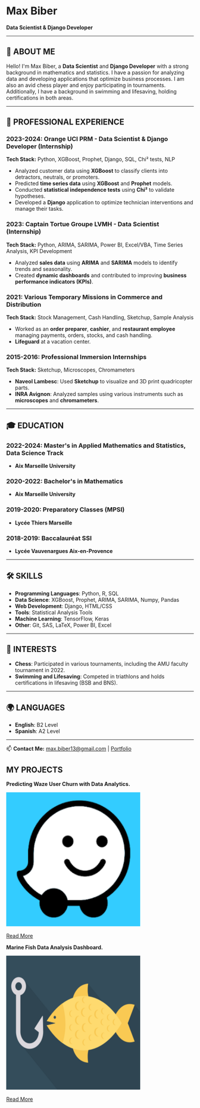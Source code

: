 # Max Biber  
**Data Scientist & Django Developer**  

---

## 👋 ABOUT ME  
Hello! I'm Max Biber, a **Data Scientist** and **Django Developer** with a strong background in mathematics and statistics. I have a passion for analyzing data and developing applications that optimize business processes. I am also an avid chess player and enjoy participating in tournaments. Additionally, I have a background in swimming and lifesaving, holding certifications in both areas.

---

## 💼 PROFESSIONAL EXPERIENCE  

### **2023-2024: Orange UCI PRM - Data Scientist & Django Developer (Internship)**  
**Tech Stack:** Python, XGBoost, Prophet, Django, SQL, Chi² tests, NLP  
- Analyzed customer data using **XGBoost** to classify clients into detractors, neutrals, or promoters.  
- Predicted **time series data** using **XGBoost** and **Prophet** models.  
- Conducted **statistical independence tests** using **Chi²** to validate hypotheses.  
- Developed a **Django** application to optimize technician interventions and manage their tasks.  

### **2023: Captain Tortue Groupe LVMH - Data Scientist (Internship)**  
**Tech Stack:** Python, ARIMA, SARIMA, Power BI, Excel/VBA, Time Series Analysis, KPI Development  
- Analyzed **sales data** using **ARIMA** and **SARIMA** models to identify trends and seasonality.  
- Created **dynamic dashboards** and contributed to improving **business performance indicators (KPIs)**.  

### **2021: Various Temporary Missions in Commerce and Distribution**  
**Tech Stack:** Stock Management, Cash Handling, Sketchup, Sample Analysis  
- Worked as an **order preparer**, **cashier**, and **restaurant employee** managing payments, orders, stocks, and cash handling.  
- **Lifeguard** at a vacation center.  

### **2015-2016: Professional Immersion Internships**  
**Tech Stack:** Sketchup, Microscopes, Chromameters  
- **Naveol Lambesc**: Used **Sketchup** to visualize and 3D print quadricopter parts.  
- **INRA Avignon**: Analyzed samples using various instruments such as **microscopes** and **chromameters**.  

---

## 🎓 EDUCATION  

### **2022-2024: Master's in Applied Mathematics and Statistics, Data Science Track**  
- **Aix Marseille University**  

### **2020-2022: Bachelor's in Mathematics**  
- **Aix Marseille University**  

### **2019-2020: Preparatory Classes (MPSI)**  
- **Lycée Thiers Marseille**  

### **2018-2019: Baccalauréat SSI**  
- **Lycée Vauvenargues Aix-en-Provence**  

---

## 🛠️ SKILLS  

- **Programming Languages**: Python, R, SQL  
- **Data Science**: XGBoost, Prophet, ARIMA, SARIMA, Numpy, Pandas  
- **Web Development**: Django, HTML/CSS
- **Tools**: Statistical Analysis Tools   
- **Machine Learning**: TensorFlow, Keras  
- **Other**: Git, SAS, LaTeX, Power BI, Excel

---

## 🎯 INTERESTS  

- **Chess**: Participated in various tournaments, including the AMU faculty tournament in 2022.  
- **Swimming and Lifesaving**: Competed in triathlons and holds certifications in lifesaving (BSB and BNS).  

---

## 🌍 LANGUAGES  

- **English**: B2 Level  
- **Spanish**: A2 Level  

---

📫 **Contact Me:** max.biber13@gmail.com | [Portfolio](https://maxbiber.github.io/portfolio/)  
## MY PROJECTS

**Predicting Waze User Churn with Data Analytics.**

![image](waze_img.png)

[Read More](https://github.com/MaxBiber/Waze/blob/main/waze_notebook.ipynb)

**Marine Fish Data Analysis Dashboard.**

![image](icon.png)

[Read More](https://github.com/MaxBiber/Fishing)

